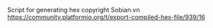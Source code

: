   Script for generating hex copyright Sobian.vn https://community.platformio.org/t/export-compiled-hex-file/939/16
